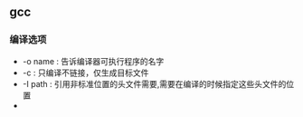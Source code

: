 ## gcc

### 编译选项
* -o name : 告诉编译器可执行程序的名字
* -c : 只编译不链接，仅生成目标文件
* -I path : 引用非标准位置的头文件需要,需要在编译的时候指定这些头文件的位置
* 